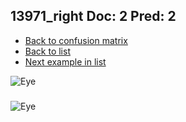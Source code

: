 ## 13971_right Doc: 2 Pred: 2
- [Back to confusion matrix](https://github.com/juliandewit/kaggle_retinopathy/blob/master/matrix.md)
- [Back to list](https://github.com/juliandewit/kaggle_retinopathy/blob/master/lists/22/list.md)
- [Next example in list](https://github.com/juliandewit/kaggle_retinopathy/blob/master/lists/22/13/13975_left.md)

![Eye](https://retinopaty.blob.core.windows.net/size1024/13971_right_2.jpeg)

### 

![Eye]()
